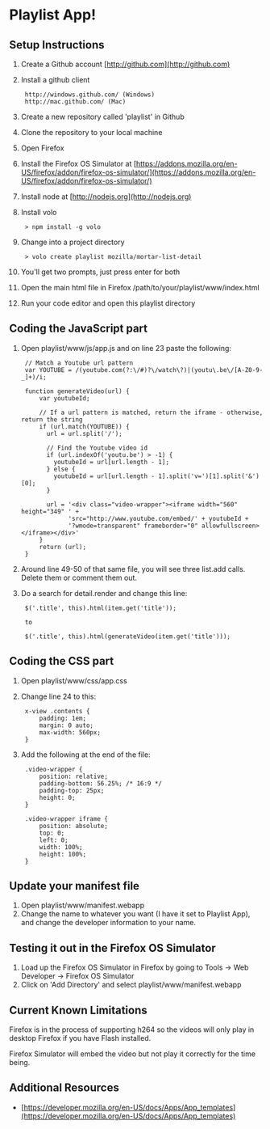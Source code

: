 # Playlist App!


## Setup Instructions

1. Create a Github account [http://github.com](http://github.com)
2. Install a github client

        http://windows.github.com/ (Windows)
        http://mac.github.com/ (Mac)

3. Create a new repository called 'playlist' in Github
4. Clone the repository to your local machine
1. Open Firefox
2. Install the Firefox OS Simulator at [https://addons.mozilla.org/en-US/firefox/addon/firefox-os-simulator/](https://addons.mozilla.org/en-US/firefox/addon/firefox-os-simulator/)
3. Install node at [http://nodejs.org](http://nodejs.org)
4. Install volo

        > npm install -g volo

5. Change into a project directory

        > volo create playlist mozilla/mortar-list-detail

6. You'll get two prompts, just press enter for both
7. Open the main html file in Firefox /path/to/your/playlist/www/index.html
8. Run your code editor and open this playlist directory


## Coding the JavaScript part

1. Open playlist/www/js/app.js and on line 23 paste the following:

        // Match a Youtube url pattern
        var YOUTUBE = /(youtube.com(?:\/#)?\/watch\?)|(youtu\.be\/[A-Z0-9-_]+)/i;

        function generateVideo(url) {
            var youtubeId;

            // If a url pattern is matched, return the iframe - otherwise, return the string
            if (url.match(YOUTUBE)) {
              url = url.split('/');

              // Find the Youtube video id
              if (url.indexOf('youtu.be') > -1) {
                youtubeId = url[url.length - 1];
              } else {
                youtubeId = url[url.length - 1].split('v=')[1].split('&')[0];
              }

              url = '<div class="video-wrapper"><iframe width="560" height="349" ' +
                    'src="http://www.youtube.com/embed/' + youtubeId +
                    '?wmode=transparent" frameborder="0" allowfullscreen></iframe></div>'
            }
            return (url);
        }

2. Around line 49-50 of that same file, you will see three list.add calls. Delete them or comment them out.

3. Do a search for detail.render and change this line:

        $('.title', this).html(item.get('title'));

        to

        $('.title', this).html(generateVideo(item.get('title')));

## Coding the CSS part

1. Open playlist/www/css/app.css
2. Change line 24 to this:

        x-view .contents {
            padding: 1em;
            margin: 0 auto;
            max-width: 560px;
        }

3. Add the following at the end of the file:

        .video-wrapper {
            position: relative;
            padding-bottom: 56.25%; /* 16:9 */
            padding-top: 25px;
            height: 0;
        }

        .video-wrapper iframe {
            position: absolute;
            top: 0;
            left: 0;
            width: 100%;
            height: 100%;
        }


## Update your manifest file

1. Open playlist/www/manifest.webapp
2. Change the name to whatever you want (I have it set to Playlist App), and change the developer information to your name.


## Testing it out in the Firefox OS Simulator

1. Load up the Firefox OS Simulator in Firefox by going to Tools -> Web Developer -> Firefox OS Simulator
2. Click on 'Add Directory' and select playlist/www/manifest.webapp


## Current Known Limitations

Firefox is in the process of supporting h264 so the videos will only play in desktop Firefox if you have Flash installed.

Firefox Simulator will embed the video but not play it correctly for the time being.

## Additional Resources

* [https://developer.mozilla.org/en-US/docs/Apps/App_templates](https://developer.mozilla.org/en-US/docs/Apps/App_templates)

